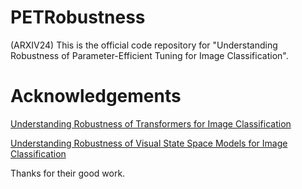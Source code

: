 # PETRobustness
(ARXIV24) This is the official code repository for "Understanding Robustness of Parameter-Efficient Tuning for Image Classification".


# Acknowledgements
[Understanding Robustness of Transformers for Image Classification](https://openaccess.thecvf.com/content/ICCV2021/papers/Bhojanapalli_Understanding_Robustness_of_Transformers_for_Image_Classification_ICCV_2021_paper.pdf)

[Understanding Robustness of Visual State Space Models for Image Classification](https://arxiv.org/pdf/2403.10935)



Thanks for their good work.